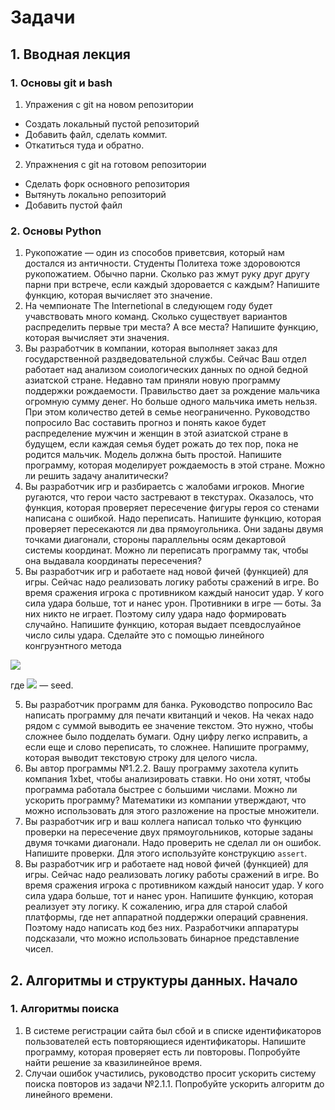 # Задачи

## 1. Вводная лекция

### 1. Основы git и bash

1. Упражения с git на новом репозитории

- Создать локальный пустой репозиторий
- Добавить файл, сделать коммит.
- Откатиться туда и обратно.

2. Упражнения с git на готовом репозитории

- Сделать форк основного репозитория
- Вытянуть локально репозиторий
- Добавить пустой файл

### 2. Основы Python

1. Рукопожатие — один из способов приветсвия, который нам достался из античности. Студенты Политеха тоже здоровоются рукопожатием. Обычно парни. Сколько раз жмут руку друг другу парни при встрече, если каждый здоровается с каждым?  Напишите функцию, которая вычисляет это значение.
2. На чемпионате The Internetional  в следующем году будет учавствовать много команд. Сколько существует вариантов распределить первые три места? А все места? Напишите функцию, которая вычисляет эти значения.
3. Вы разработчик в компании, которая выполняет заказ для государственной раздведовательной службы. Сейчас Ваш отдел работает над анализом соиологических данных по одной бедной азиатской стране. Недавно там приняли новую программу поддержки рождаемости. Правильство дает за рождение мальчика огромную сумму денег. Но больше одного мальчика иметь нельзя. При этом количество детей в семье неограниченно. Руководство попросило Вас составить прогноз и понять какое будет распределение мужчин и женщин в этой азиатской стране в будущем, если каждая семья будет рожать до тех пор, пока не родится мальчик. Модель должна быть простой. Напишите программу, которая моделирует рождаемость в этой стране. Можно ли решить задачу аналитически?
4. Вы разработчик игр и разбираетсь с жалобами игроков. Многие ругаются, что герои часто застревают в текстурах. Оказалось, что функция, которая проверяет пересечение фигуры героя со стенами написана с ошибкой. Надо переписать. Напишите функцию, которая проверяет пересекаются ли два прямоугольника. Они заданы двумя точками диагонали, стороны параллельны осям декартовой системы координат. Можно ли переписать программу так, чтобы она выдавала координаты пересечения?
5. Вы разработчик игр и работаете над новой фичей (функцией) для игры. Сейчас надо реализовать логику работы сражений в игре. Во время сражения игрока с противником каждый наносит удар. У кого сила удара больше, тот и нанес урон. Противники в игре — боты. За них никто не играет. Поэтому силу удара надо формировать случайно. Напишите функцию, которая выдает псевдослуайное число силы удара. Сделайте это с помощью  линейного конгруэнтного метода

<img src="https://render.githubusercontent.com/render/math?math=x_{n%2B1} =(a x_n%2Bc)\mod m,">

где <img src="https://render.githubusercontent.com/render/math?math=x_0&mode=inline"> — seed.

5. Вы разработчик программ для банка. Руководство попросило Вас написать программу для печати квитанций и чеков. На чеках надо рядом с суммой выводить ее значение текстом. Это нужно, чтобы сложнее было подделать бумаги. Одну цифру легко исправить, а если еще и слово переписать, то сложнее. Напишите программу, которая выводит текстовую строку для целого числа.
6. Вы автор программы №1.2.2. Вашу программу захотела купить компания 1xbet, чтобы анализировать ставки. Но они хотят, чтобы программа работала быстрее с большими числами. Можно ли ускорить программу? Математики из компании утверждают, что можно использовать для этого разложение на простые множители.
7. Вы разработчик игр и ваш коллега написал только что функцию проверки на пересечение двух прямоугольников, которые заданы двумя точками диагонали. Надо проверить не сделал ли он ошибок. Напишите проверки. Для этого используйте конструкцию `assert`.
8. Вы разработчик игр и работаете над новой фичей (функцией) для игры. Сейчас надо реализовать логику работы сражений в игре. Во время сражения игрока с противником каждый наносит удар. У кого сила удара больше, тот и нанес урон. Напишите функцию, которая реализует эту логику. К сожалению, игра для старой слабой платформы, где нет аппаратной поддержки операций сравнения. Поэтому надо написать код без них. Разработчики аппаратуры подсказали, что можно использовать бинарное представление чисел.

## 2. Алгоритмы и структуры данных. Начало

### 1. Алгоритмы поиска

1. В системе регистрации сайта был сбой и в списке идентификаторов пользователей есть повторяющиеся идентификаторы. Напишите программу, которая проверяет есть ли повторовы. Попробуйте найти решение за квазилинейное время.
2. Случаи ошибок участились, руководство просит ускорить систему поиска повторов из задачи №2.1.1. Попробуйте ускорить
алгоритм до линейного времени.
